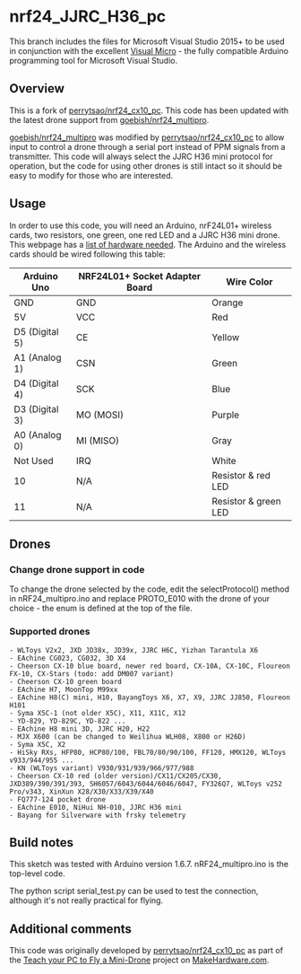 # nrf24_JJRC_H36_pc

This branch includes the files for Microsoft Visual Studio 2015+ to be used in conjunction with the excellent [Visual Micro](http://www.visualmicro.com/) - the fully compatible Arduino programming tool for Microsoft Visual Studio. 

## Overview

This is a fork of [perrytsao/nrf24_cx10_pc](https://github.com/perrytsao/nrf24_cx10_pc). This code has been updated with the latest drone support from [goebish/nrf24_multipro](https://github.com/goebish/nrf24_multipro). 

[goebish/nrf24_multipro](https://github.com/goebish/nrf24_multipro) was modified by [perrytsao/nrf24_cx10_pc](https://github.com/perrytsao/nrf24_cx10_pc) to allow input to control a drone through a serial port instead of PPM signals from a transmitter. This code will always select the JJRC H36 mini protocol for operation, but the code for using other drones is still intact so it should be easy to modify for those who are interested.  

## Usage

In order to use this code, you will need an Arduino, nrF24L01+ wireless cards, two resistors, one green, one red LED and a JJRC H36 mini drone. This webpage has a [list of hardware needed](http://www.makehardware.com/2016/04/24/teach-your-pc-to-fly-a-mini-drone/). The Arduino and the wireless cards should be wired following this table:

| Arduino Uno    | NRF24L01+ Socket Adapter Board | Wire Color            |
|----------------|--------------------------------|-----------------------|
| GND            | GND                            | Orange                |
| 5V             | VCC                            | Red                   |
| D5 (Digital 5) | CE                             | Yellow                |
| A1 (Analog 1)  | CSN                            | Green                 |
| D4 (Digital 4) | SCK                            | Blue                  |
| D3 (Digital 3) | MO (MOSI)                      | Purple                |
| A0 (Analog 0)  | MI (MISO)                      | Gray                  |
| Not Used       | IRQ                            | White                 |
| 10             | N/A                            | Resistor & red LED    |
| 11             | N/A                            | Resistor & green LED  |


## Drones

### Change drone support in code

To change the drone selected by the code, edit the selectProtocol() method in nRF24_multipro.ino and replace PROTO_E010 with the drone  of your choice - the enum is defined at the top of the file.

### Supported drones

	- WLToys V2x2, JXD JD38x, JD39x, JJRC H6C, Yizhan Tarantula X6
	- EAchine CG023, CG032, 3D X4
	- Cheerson CX-10 blue board, newer red board, CX-10A, CX-10C, Floureon FX-10, CX-Stars (todo: add DM007 variant)
	- Cheerson CX-10 green board
	- EAchine H7, MoonTop M99xx
	- EAchine H8(C) mini, H10, BayangToys X6, X7, X9, JJRC JJ850, Floureon H101
	- Syma X5C-1 (not older X5C), X11, X11C, X12
	- YD-829, YD-829C, YD-822 ...
	- EAchine H8 mini 3D, JJRC H20, H22
	- MJX X600 (can be changed to Weilihua WLH08, X800 or H26D)
	- Syma X5C, X2
	- HiSky RXs, HFP80, HCP80/100, FBL70/80/90/100, FF120, HMX120, WLToys v933/944/955 ...
	- KN (WLToys variant) V930/931/939/966/977/988
	- Cheerson CX-10 red (older version)/CX11/CX205/CX30, JXD389/390/391/393, SH6057/6043/6044/6046/6047, FY326Q7, WLToys v252 Pro/v343, XinXun X28/X30/X33/X39/X40
	- FQ777-124 pocket drone
	- EAchine E010, NiHui NH-010, JJRC H36 mini
	- Bayang for Silverware with frsky telemetry


## Build notes

This sketch was tested with Arduino version 1.6.7.  nRF24_multipro.ino is the top-level code.  

The python script serial_test.py can be used to test the connection, although it's not really practical for flying.  


## Additional comments

This code was originally developed by [perrytsao/nrf24_cx10_pc](https://github.com/perrytsao/nrf24_cx10_pc) as part of the [Teach your PC to Fly a Mini-Drone](http://www.makehardware.com/2016/04/24/teach-your-pc-to-fly-a-mini-drone/) project on [MakeHardware.com](www.makehardware.com).


